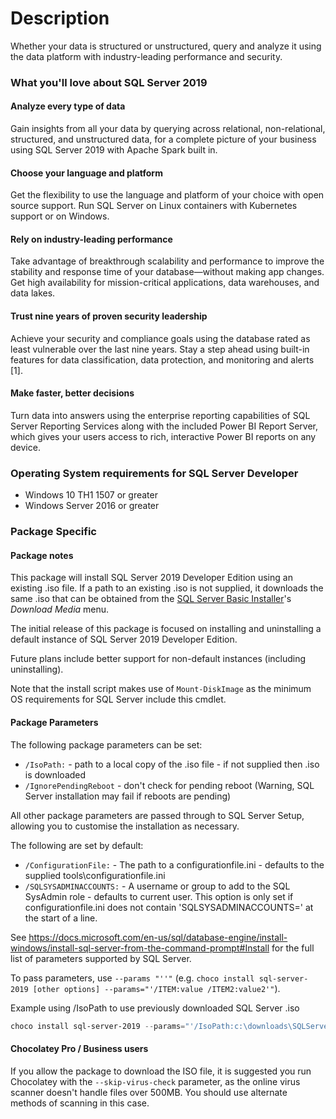 # Description

Whether your data is structured or unstructured, query and analyze it using the data platform with industry-leading performance and security.

### What you'll love about SQL Server 2019

#### Analyze every type of data

Gain insights from all your data by querying across relational, non-relational, structured, and unstructured data, for a complete picture of your business using SQL Server 2019 with Apache Spark built in.

#### Choose your language and platform

Get the flexibility to use the language and platform of your choice with open source support. Run SQL Server on Linux containers with Kubernetes support or on Windows.

#### Rely on industry-leading performance

Take advantage of breakthrough scalability and performance to improve the stability and response time of your database—without making app changes. Get high availability for mission-critical applications, data warehouses, and data lakes.

#### Trust nine years of proven security leadership

Achieve your security and compliance goals using the database rated as least vulnerable over the last nine years. Stay a step ahead using built-in features for data classification, data protection, and monitoring and alerts [1].

#### Make faster, better decisions

Turn data into answers using the enterprise reporting capabilities of SQL Server Reporting Services along with the included Power BI Report Server, which gives your users access to rich, interactive Power BI reports on any device.

### Operating System requirements for SQL Server Developer

- Windows 10 TH1 1507 or greater
- Windows Server 2016 or greater

### Package Specific

#### Package notes

This package will install SQL Server 2019 Developer Edition using an existing .iso file. If a path to an existing .iso is not supplied, it downloads the same .iso that can be obtained from the [SQL Server Basic Installer](https://go.microsoft.com/fwlink/?linkid=853016)'s *Download Media* menu.

The initial release of this package is focused on installing and uninstalling a default instance of SQL Server 2019 Developer Edition.

Future plans include better support for non-default instances (including uninstalling).

Note that the install script makes use of `Mount-DiskImage` as the minimum OS requirements for SQL Server include this cmdlet.

#### Package Parameters

The following package parameters can be set:

- `/IsoPath:` - path to a local copy of the .iso file - if not supplied then .iso is downloaded
- `/IgnorePendingReboot` - don't check for pending reboot (Warning, SQL Server installation may fail if reboots are pending)

All other package parameters are passed through to SQL Server Setup, allowing you to customise the installation as necessary.

The following are set by default:

- `/ConfigurationFile:` - The path to a configurationfile.ini - defaults to the supplied tools\configurationfile.ini
- `/SQLSYSADMINACCOUNTS:` - A username or group to add to the SQL SysAdmin role - defaults to current user. This option is only set if configurationfile.ini does not contain 'SQLSYSADMINACCOUNTS=' at the start of a line. 

See https://docs.microsoft.com/en-us/sql/database-engine/install-windows/install-sql-server-from-the-command-prompt#Install for the full list of parameters supported by SQL Server.

To pass parameters, use `--params "''"` (e.g. `choco install sql-server-2019 [other options] --params="'/ITEM:value /ITEM2:value2'"`).

Example using /IsoPath to use previously downloaded SQL Server .iso

```powershell
choco install sql-server-2019 --params="'/IsoPath:c:\downloads\SQLServer2019-x64-ENU-Dev.iso'"
```

#### Chocolatey Pro / Business users

If you allow the package to download the ISO file, it is suggested you run Chocolatey with the `--skip-virus-check` parameter, as the online virus scanner doesn't handle files over 500MB. You should use alternate methods of scanning in this case.
